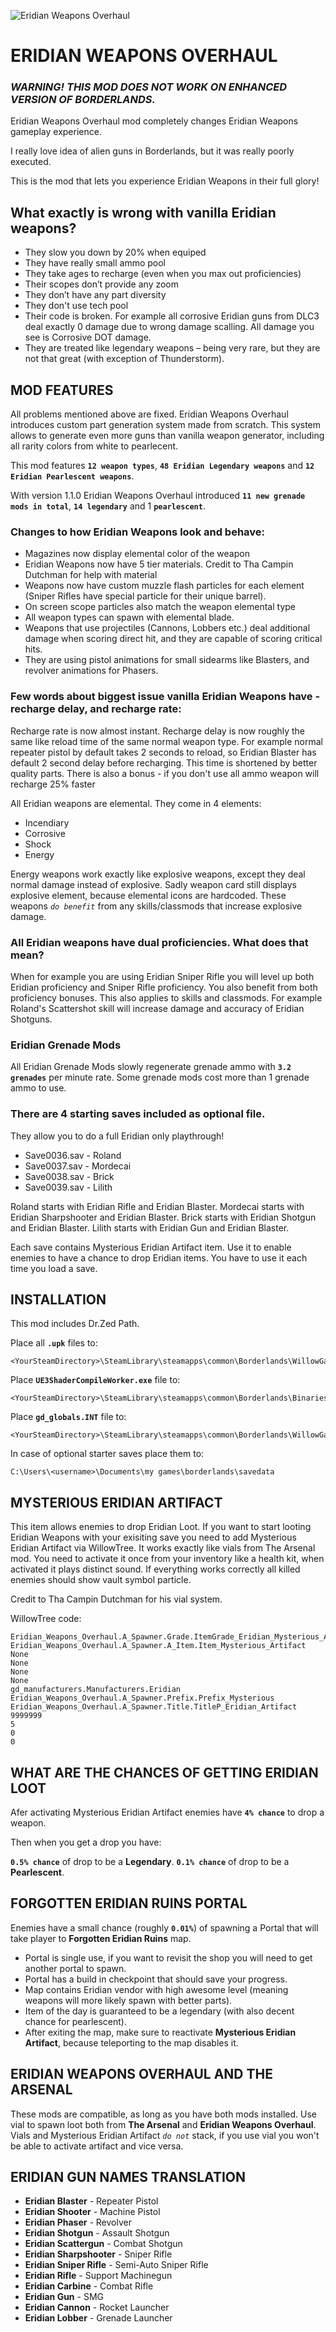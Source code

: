 ![Eridian Weapons Overhaul](https://user-images.githubusercontent.com/26903692/220933230-54cdbd34-0a90-4d53-95d6-d2361e3445e0.png)

# ERIDIAN WEAPONS OVERHAUL

### ***WARNING! THIS MOD DOES NOT WORK ON ENHANCED VERSION OF BORDERLANDS.***

Eridian Weapons Overhaul mod completely changes Eridian Weapons gameplay experience. 

I really love idea of alien guns in Borderlands, but it was really poorly executed.

This is the mod that lets you experience Eridian Weapons in their full glory!

## What exactly is wrong with vanilla Eridian weapons?

- They slow you down by 20% when equiped
- They have really small ammo pool
- They take ages to recharge (even when you max out proficiencies)
- Their scopes don’t provide any zoom
- They don’t have any part diversity
- They don't use tech pool
- Their code is broken. For example all corrosive Eridian guns from DLC3 deal exactly 0 damage due to wrong damage scalling. All damage you see is Corrosive DOT damage.
- They are treated like legendary weapons – being very rare, but they are not that great (with exception of Thunderstorm).

## MOD FEATURES

All problems mentioned above are fixed. Eridian Weapons Overhaul introduces custom part generation system made from scratch.
This system allows to generate even more guns than vanilla weapon generator, including all rarity colors from white to pearlecent.

This mod features **`12 weapon types`**, **`48 Eridian Legendary weapons`** and **`12 Eridian Pearlescent weapons`**.

With version 1.1.0 Eridian Weapons Overhaul introduced **`11 new grenade mods in total`**, **`14 legendary`** and 1 **`pearlescent`**.

### Changes to how Eridian Weapons look and behave:

- Magazines now display elemental color of the weapon
- Eridian Weapons now have 5 tier materials. Credit to Tha Campin Dutchman for help with material
- Weapons now have custom muzzle flash particles for each element (Sniper Rifles have special particle for their unique barrel).
- On screen scope particles also match the weapon elemental type
- All weapon types can spawn with elemental blade.
- Weapons that use projectiles (Cannons, Lobbers etc.) deal additional damage when scoring direct hit, and they are capable of scoring critical hits.
- They are using pistol animations for small sidearms like Blasters, and revolver animations for Phasers.

### Few words about biggest issue vanilla Eridian Weapons have - recharge delay, and recharge rate:

Recharge rate is now almost instant.
Recharge delay is now roughly the same like reload time of the same normal weapon type.
For example normal repeater pistol by default takes 2 seconds to reload, so Eridian Blaster has default 2 second delay before recharging.
This time is shortened by better quality parts.
There is also a bonus - if you don't use all ammo weapon will recharge 25% faster

All Eridian weapons are elemental. They come in 4 elements:

- Incendiary
- Corrosive
- Shock
- Energy

Energy weapons work exactly like explosive weapons, except they deal normal damage instead of explosive.
Sadly weapon card still displays explosive element, because elemental icons are hardcoded.
These weapons _`do benefit`_ from any skills/classmods that increase explosive damage.

### All Eridian weapons have dual proficiencies. What does that mean?

When for example you are using Eridian Sniper Rifle you will level up both Eridian proficiency and Sniper Rifle proficiency.
You also benefit from both proficiency bonuses.
This also applies to skills and classmods. For example Roland's Scattershot skill will increase damage and accuracy of Eridian Shotguns.

### Eridian Grenade Mods

All Eridian Grenade Mods slowly regenerate grenade ammo with **`3.2 grenades`** per minute rate.
Some grenade mods cost more than 1 grenade ammo to use.

### There are 4 starting saves included as optional file.

They allow you to do a full Eridian only playthrough!

- Save0036.sav - Roland
- Save0037.sav - Mordecai
- Save0038.sav - Brick
- Save0039.sav - Lilith

Roland starts with Eridian Rifle and Eridian Blaster.
Mordecai starts with Eridian Sharpshooter and Eridian Blaster.
Brick starts with Eridian Shotgun and Eridian Blaster.
Lilith starts with Eridian Gun and Eridian Blaster.

Each save contains Mysterious Eridian Artifact item.
Use it to enable enemies to have a chance to drop Eridian items.
You have to use it each time you load a save.

## INSTALLATION

This mod includes Dr.Zed Path.

Place all **`.upk`** files to:
```
<YourSteamDirectory>\SteamLibrary\steamapps\common\Borderlands\WillowGame\CookedPC
```
Place **`UE3ShaderCompileWorker.exe`** file to:
```
<YourSteamDirectory>\SteamLibrary\steamapps\common\Borderlands\Binaries
```
Place **`gd_globals.INT`** file to:
```
<YourSteamDirectory>\SteamLibrary\steamapps\common\Borderlands\WillowGame\Localization\INT
```
In case of optional starter saves place them to:
```
C:\Users\<username>\Documents\my games\borderlands\savedata
```
## MYSTERIOUS ERIDIAN ARTIFACT

This item allows enemies to drop Eridian Loot.
If you want to start looting Eridian Weapons with your exisiting save you need to add Mysterious Eridian Artifact via WillowTree.﻿
It works exactly like vials from The Arsenal mod.
You need to activate it once from your inventory like a health kit, when activated it plays distinct sound.
If everything works correctly all killed enemies should show vault symbol particle.

Credit to Tha Campin Dutchman for his vial system.

WillowTree code:
```
Eridian_Weapons_Overhaul.A_Spawner.Grade.ItemGrade_Eridian_Mysterious_Artifact
Eridian_Weapons_Overhaul.A_Spawner.A_Item.Item_Mysterious_Artifact
None
None
None
None
gd_manufacturers.Manufacturers.Eridian
Eridian_Weapons_Overhaul.A_Spawner.Prefix.Prefix_Mysterious
Eridian_Weapons_Overhaul.A_Spawner.Title.TitleP_Eridian_Artifact
9999999
5
0
0
```
## WHAT ARE THE CHANCES OF GETTING ERIDIAN LOOT

Afer activating Mysterious Eridian Artifact enemies have **`4% chance`** to drop a weapon.

Then when you get a drop you have:

**`0.5% chance`** of drop to be a **Legendary**.
**`0.1% chance`** of drop to be a **Pearlescent**. 

## FORGOTTEN ERIDIAN RUINS PORTAL

Enemies have a small chance (roughly **`0.01%`**) of spawning a Portal that will take player to **Forgotten Eridian Ruins** map.

- Portal is single use, if you want to revisit the shop you will need to get another portal to spawn.
- Portal has a build in checkpoint that should save your progress.
- Map contains Eridian vendor with high awesome level (meaning weapons will more likely spawn with better parts).
- Item of the day is guaranteed to be a legendary (with also decent chance for pearlescent).
- After exiting the map, make sure to reactivate **Mysterious Eridian Artifact**, because teleporting to the map disables it.

## ERIDIAN WEAPONS OVERHAUL AND THE ARSENAL

These mods are compatible, as long as you have both mods installed.
Use vial to spawn loot both from **The Arsenal** and **Eridian Weapons Overhaul**.
Vials and Mysterious Eridian Artifact _`do not`_ stack, if you use vial you won't be able to activate artifact and vice versa.

## ERIDIAN GUN NAMES TRANSLATION

- **Eridian Blaster** - Repeater Pistol
- **Eridian Shooter** - Machine Pistol
- **Eridian Phaser** - Revolver
- **Eridian Shotgun** - Assault Shotgun
- **Eridian Scattergun** - Combat Shotgun
- **Eridian Sharpshooter** - Sniper Rifle
- **Eridian Sniper Rifle** - Semi-Auto Sniper Rifle
- **Eridian Rifle** - Support Machinegun
- **Eridian Carbine** - Combat Rifle
- **Eridian Gun** - SMG
- **Eridian Cannon** - Rocket Launcher
- **Eridian Lobber** - Grenade Launcher
